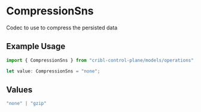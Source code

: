 # CompressionSns

Codec to use to compress the persisted data

## Example Usage

```typescript
import { CompressionSns } from "cribl-control-plane/models/operations";

let value: CompressionSns = "none";
```

## Values

```typescript
"none" | "gzip"
```